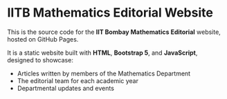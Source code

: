 # IITB Mathematics Editorial Website

This is the source code for the **IIT Bombay Mathematics Editorial** website, hosted on GitHub Pages.

It is a static website built with **HTML**, **Bootstrap 5**, and **JavaScript**, designed to showcase:
- Articles written by members of the Mathematics Department
- The editorial team for each academic year
- Departmental updates and events